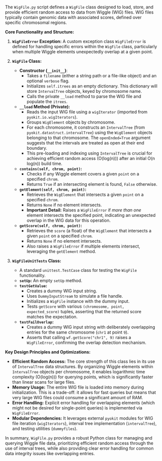 The `WigFile.py` script defines a `WigFile` class designed to load, store, and provide efficient random access to data from Wiggle (WIG) files. WIG files typically contain genomic data with associated scores, defined over specific chromosomal regions.

**Core Functionality and Structure:**

1.  **`WigFileError` Exception:** A custom exception class `WigFileError` is defined for handling specific errors within the `WigFile` class, particularly when multiple Wiggle elements unexpectedly overlap at a given point.

2.  **`WigFile` Class:**
    *   **Constructor (`__init__`)**:
        *   Takes a `filename` (either a string path or a file-like object) and an optional `verbose` flag.
        *   Initializes `self.itrees` as an empty dictionary. This dictionary will store `IntervalTree` objects, keyed by chromosome name.
        *   Calls the private `__load` method to parse the WIG file and populate the `itrees`.
    *   **`__load` Method (Private):**
        *   Reads the input WIG file using a `wigIterator` (imported from `pyokit.io.wigIterators`).
        *   Groups `WigElement` objects by chromosome.
        *   For each chromosome, it constructs an `IntervalTree` (from `pyokit.datastruct.intervalTree`) using the `WigElement` objects belonging to that chromosome. The `openEnded=True` argument suggests that the intervals are treated as open at their end boundary.
        *   This pre-loading and indexing using `IntervalTree` is crucial for achieving efficient random access (O(log(n))) after an initial O(n log(n)) build time.
    *   **`contains(self, chrom, point)`:**
        *   Checks if any Wiggle element covers a given `point` on a specified `chrom`.
        *   Returns `True` if an intersecting element is found, `False` otherwise.
    *   **`getElement(self, chrom, point)`:**
        *   Retrieves the `WigElement` that intersects a given `point` on a specified `chrom`.
        *   Returns `None` if no element intersects.
        *   **Important Detail:** Raises a `WigFileError` if *more than one* element intersects the specified point, indicating an unexpected overlap in the WIG data for this operation.
    *   **`getScore(self, chrom, point)`:**
        *   Retrieves the `score` (a float) of the `WigElement` that intersects a given `point` on a specified `chrom`.
        *   Returns `None` if no element intersects.
        *   Also raises a `WigFileError` if multiple elements intersect, leveraging the `getElement` method.

3.  **`WigFileUnitTests` Class:**
    *   A standard `unittest.TestCase` class for testing the `WigFile` functionality.
    *   **`setUp`:** An empty `setUp` method.
    *   **`testGetValue`:**
        *   Creates a dummy WIG input string.
        *   Uses `DummyInputStream` to simulate a file handle.
        *   Initializes a `WigFile` instance with the dummy input.
        *   Tests `getScore` with various `(chromosome, point, expected_score)` tuples, asserting that the returned score matches the expectation.
    *   **`testFailOverlap`:**
        *   Creates a dummy WIG input string with deliberately overlapping entries for the same chromosome (`chr1` at point `9`).
        *   Asserts that calling `wf.getScore("chr1", 9)` raises a `WigFileError`, confirming the overlap detection mechanism.

**Key Design Principles and Optimizations:**

*   **Efficient Random Access:** The core strength of this class lies in its use of `IntervalTree` data structures. By organizing Wiggle elements within `IntervalTree` objects per chromosome, it enables logarithmic time complexity (O(log(n))) for querying points, which is significantly faster than linear scans for large files.
*   **Memory Usage:** The entire WIG file is loaded into memory during initialization. This is a trade-off: it allows for fast queries but means that very large WIG files could consume a significant amount of RAM.
*   **Error Handling:** Explicit error handling for overlapping elements (which might not be desired for single-point queries) is implemented via `WigFileError`.
*   **Modular Dependencies:** It leverages external `pyokit` modules for WIG file iteration (`wigIterators`), interval tree implementation (`intervalTree`), and testing utilities (`dummyfiles`).

In summary, `WigFile.py` provides a robust Python class for managing and querying Wiggle file data, prioritizing efficient random access through the use of interval trees, while also providing clear error handling for common data integrity issues like overlapping entries.